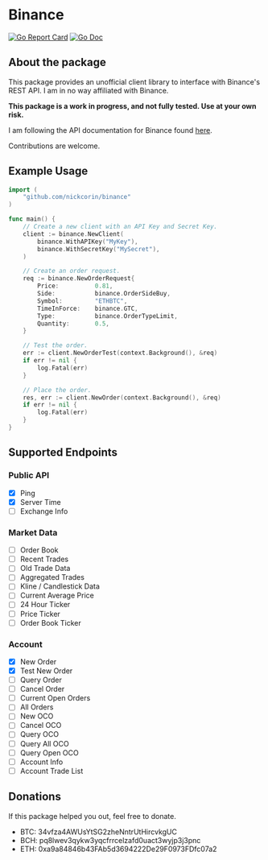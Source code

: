 
# Binance
[![Go Report Card](https://goreportcard.com/badge/github.com/nickcorin/binance)](https://goreportcard.com/report/github.com/nickcorin/binance)
[![Go Doc](https://img.shields.io/badge/godoc-reference-blue.svg?style=flat-square)](http://godoc.org/github.com/nickcorin/binance)

## About the package
This package provides an unofficial client library to interface with Binance's REST API. I am in no way affiliated with Binance.

**This package is a work in progress, and not fully tested. Use at your own risk.**

I am following the API documentation for Binance found [here](https://github.com/binance-exchange/binance-official-api-docs/blob/master/rest-api.md).

Contributions are welcome.

## Example Usage

```go
import (
	"github.com/nickcorin/binance"
)

func main() {
	// Create a new client with an API Key and Secret Key.
	client := binance.NewClient(
		binance.WithAPIKey("MyKey"),
		binance.WithSecretKey("MySecret"),
	)

	// Create an order request.
	req := binance.NewOrderRequest{
		Price:			0.81,
		Side:			binance.OrderSideBuy,
		Symbol:			"ETHBTC",
		TimeInForce:	binance.GTC,
		Type:			binance.OrderTypeLimit,
		Quantity:		0.5,
	}

	// Test the order.
	err := client.NewOrderTest(context.Background(), &req)
	if err != nil {
		log.Fatal(err)
	}

	// Place the order.
	res, err := client.NewOrder(context.Background(), &req) 
	if err != nil {
		log.Fatal(err)
	}
}
```

## Supported Endpoints
### Public API

- [x] Ping
- [x] Server Time
- [ ] Exchange Info

### Market Data

- [ ] Order Book
- [ ] Recent Trades
- [ ] Old Trade Data
- [ ] Aggregated Trades
- [ ] Kline / Candlestick Data
- [ ] Current Average Price
- [ ] 24 Hour Ticker
- [ ] Price Ticker
- [ ] Order Book Ticker

### Account

- [x] New Order
- [x] Test New Order
- [ ] Query Order
- [ ] Cancel Order
- [ ] Current Open Orders
- [ ] All Orders
- [ ] New OCO
- [ ] Cancel OCO
- [ ] Query OCO
- [ ] Query All OCO
- [ ] Query Open OCO
- [ ] Account Info
- [ ] Account Trade List

## Donations

If this package helped you out, feel free to donate.

- BTC: 34vfza4AWUsYtSG2zheNntrUtHircvkgUC
- BCH: pq8lwev3qykw3yqcfrrcelzafd0uact3wyjp3j3pnc
- ETH: 0xa9a84846b43FAb5d3694222De29F0973FDfc07a2

